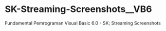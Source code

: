 # SK-Streaming-Screenshots__VB6
Fundamental Pemrograman Visual Basic 6.0 - SK; Streaming Screenshots

